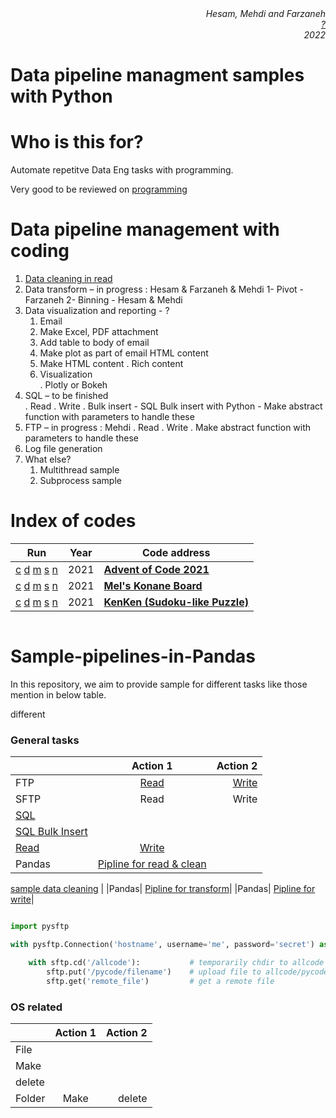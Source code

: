 
<div align="right" style="text-align:right"><i>Hesam, Mehdi and Farzaneh
<br><a href="">?</a><br>2022</i></div> <!--https://github.com/norvig/pytudes/blob/main/LICENSE -->

# Data pipeline managment samples with Python



# Who is this for?
Automate repetitve Data Eng tasks with programming. 

Very good to be reviewed on [programming](https://norvig.com/21-days.html) 


# Data pipeline management with coding 

1. [Data cleaning in read](https://github.com/jupihes/Sample-pipelines-in-Pandas/blob/main/pandas%20sample%20pipeline.py)
2. Data transform – in progress : Hesam & Farzaneh & Mehdi 
    1- Pivot - Farzaneh 
    2- Binning - Hesam & Mehdi 
3. Data visualization and reporting - ?  
    1. Email  
    2. Make Excel, PDF attachment 
    3. Add table to body of email 
    4. Make plot as part of email HTML content 
    5. Make HTML content 
        . Rich content 
    6. Visualization  
        . Plotly or Bokeh 
4. SQL – to be finished  
    . Read 
    . Write 
    . Bulk insert 
        - SQL Bulk insert with Python 
        - Make abstract function with parameters to handle these 
5. FTP – in progress : Mehdi 
    . Read 
    . Write 
    . Make abstract function with parameters to handle these 
6. Log file generation
7. What else?  
    1. Multithread sample 
    2. Subprocess sample 

  

# Index of codes



|Run|Year|Code address|
|---|---|---|
| [c](https://colab.research.google.com/github/norvig/pytudes/blob/main/ipynb/Advent-2020.ipynb) [d](https://beta.deepnote.org/launch?template=python_3.6&url=https%3A%2F%2Fgithub.com%2Fnorvig%2Fpytudes%2Fblob%2Fmain%2Fipynb%2FAdvent-2020.ipynb)  [m](https://mybinder.org/v2/gh/norvig/pytudes/main?filepath=ipynb%2FAdvent-2020.ipynb) [s](https://studiolab.sagemaker.aws/import/github/norvig/pytudes/blob/main/ipynb/Advent-2020.ipynb) [n](https://nbviewer.jupyter.org/github/norvig/pytudes/blob/main/ipynb/Advent-2020.ipynb) | 2021 | <b><a href="ipynb/Advent-2020.ipynb" title="Puzzle site with a coding puzzle each day for Advent 2021">Advent of Code 2021</a></b> |
| [c](https://colab.research.google.com/github/norvig/pytudes/blob/main/ipynb/Konane.ipynb) [d](https://beta.deepnote.org/launch?template=python_3.6&url=https%3A%2F%2Fgithub.com%2Fnorvig%2Fpytudes%2Fblob%2Fmain%2Fipynb%2FKonane.ipynb)  [m](https://mybinder.org/v2/gh/norvig/pytudes/main?filepath=ipynb%2FKonane.ipynb) [s](https://studiolab.sagemaker.aws/import/github/norvig/pytudes/blob/main/ipynb/Konane.ipynb) [n](https://nbviewer.jupyter.org/github/norvig/pytudes/blob/main/ipynb/Konane.ipynb) | 2021 | <b><a href="ipynb/Konane.ipynb" title="Solving the game of Konane (Hawaiian checkers).">Mel's Konane Board</a></b> |
| [c](https://colab.research.google.com/github/norvig/pytudes/blob/main/ipynb/KenKen.ipynb) [d](https://beta.deepnote.org/launch?template=python_3.6&url=https%3A%2F%2Fgithub.com%2Fnorvig%2Fpytudes%2Fblob%2Fmain%2Fipynb%2FKenKen.ipynb)  [m](https://mybinder.org/v2/gh/norvig/pytudes/main?filepath=ipynb%2FKenKen.ipynb) [s](https://studiolab.sagemaker.aws/import/github/norvig/pytudes/blob/main/ipynb/KenKen.ipynb) [n](https://nbviewer.jupyter.org/github/norvig/pytudes/blob/main/ipynb/KenKen.ipynb) | 2021 | <b><a href="ipynb/KenKen.ipynb" title="A Sudoku-like puzzle, but with arithmetic.">KenKen (Sudoku-like Puzzle)</a></b> |



![]()




# Sample-pipelines-in-Pandas

In this repository, we aim to provide sample for different tasks like those mention in below table.

different


### General tasks
|    |   Action 1    |Action 2|
|----------|:-------------:|------:|
| FTP | [Read](https://github.com/jupihes/Sample-pipelines-in-Pandas/blob/main/ftp%20actions.md#read-files-from-ftp) | [Write](https://github.com/jupihes/Sample-pipelines-in-Pandas/blob/main/ftp%20actions.md#write-file-to-ftp)| 
| SFTP | Read | Write| 
| [SQL](https://github.com/jupihes/Sample-pipelines-in-Pandas/blob/main/SQL%20via%20python.py) 
|[SQL Bulk Insert]()
[Read]() | [Write]()| 
|Pandas| [Pipline for read & clean](https://github.com/jupihes/Sample-pipelines-in-Pandas/blob/main/pandas%20sample%20pipeline.py)
[sample data cleaning](https://github.com/jupihes/Sample-pipelines-in-Pandas/blob/main/pandas%20sample%20pipeline.py)
[]()
|
|Pandas| [Pipline for transform]()|
|Pandas| [Pipline for write]()|




```python

import pysftp

with pysftp.Connection('hostname', username='me', password='secret') as sftp:

    with sftp.cd('/allcode'):           # temporarily chdir to allcode
        sftp.put('/pycode/filename')  	# upload file to allcode/pycode on remote
        sftp.get('remote_file')         # get a remote file
```

### OS related
|    |   Action 1    |Action 2|
|----------|:-------------:|------:|
| File | 
Make |
delete |
| Folder| Make | delete  |


